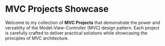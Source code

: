 # MVC Projects Showcase

Welcome to my collection of **MVC Projects** that demonstrate the power and versatility of the Model-View-Controller (MVC) design pattern. Each project is carefully crafted to deliver practical solutions while showcasing the principles of MVC architecture.